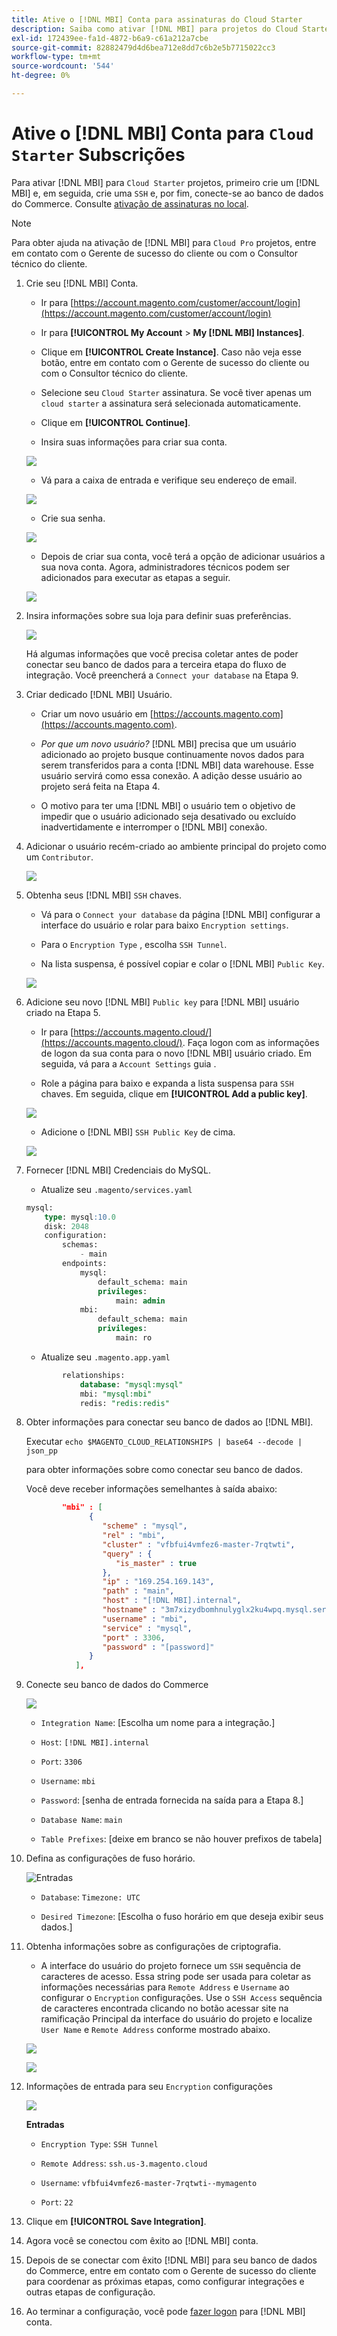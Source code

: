 ```yaml
---
title: Ative o [!DNL MBI] Conta para assinaturas do Cloud Starter
description: Saiba como ativar [!DNL MBI] para projetos do Cloud Starter.
exl-id: 172439ee-fa1d-4872-b6a9-c61a212a7cbe
source-git-commit: 82882479d4d6bea712e8dd7c6b2e5b7715022cc3
workflow-type: tm+mt
source-wordcount: '544'
ht-degree: 0%

---
```


# Ative o [!DNL MBI] Conta para `Cloud Starter` Subscrições

Para ativar [!DNL MBI] para `Cloud Starter` projetos, primeiro crie um [!DNL MBI] e, em seguida, crie uma `SSH` e, por fim, conecte-se ao banco de dados do Commerce. Consulte [ativação de assinaturas no local](../getting-started/onpremise-activation.md).

>[!NOTE]
>
>Para obter ajuda na ativação de [!DNL MBI] para `Cloud Pro` projetos, entre em contato com o Gerente de sucesso do cliente ou com o Consultor técnico do cliente.

1. Crie seu [!DNL MBI] Conta.

   - Ir para [https://account.magento.com/customer/account/login](https://account.magento.com/customer/account/login)

   - Ir para **[!UICONTROL My Account** > **My [!DNL MBI] Instances]**.

   - Clique em **[!UICONTROL Create Instance]**. Caso não veja esse botão, entre em contato com o Gerente de sucesso do cliente ou com o Consultor técnico do cliente.

   - Selecione seu `Cloud Starter` assinatura. Se você tiver apenas um `cloud starter` a assinatura será selecionada automaticamente.

   - Clique em **[!UICONTROL Continue]**.

   - Insira suas informações para criar sua conta.

   ![](../assets/create-account-2.png)

   - Vá para a caixa de entrada e verifique seu endereço de email.

   ![](../assets/create-account-3.png)

   - Crie sua senha.

   ![](../assets/create-account-4.png)

   - Depois de criar sua conta, você terá a opção de adicionar usuários a sua nova conta. Agora, administradores técnicos podem ser adicionados para executar as etapas a seguir.

   ![](../assets/create-account-5.png)

1. Insira informações sobre sua loja para definir suas preferências.

   ![](../assets/create-account-6.png)

   Há algumas informações que você precisa coletar antes de poder conectar seu banco de dados para a terceira etapa do fluxo de integração. Você preencherá a `Connect your database` na Etapa 9.

1. Criar dedicado [!DNL MBI] Usuário.

   - Criar um novo usuário em [https://accounts.magento.com](https://accounts.magento.com).

   - _Por que um novo usuário?_ [!DNL MBI] precisa que um usuário adicionado ao projeto busque continuamente novos dados para serem transferidos para a conta [!DNL MBI] data warehouse. Esse usuário servirá como essa conexão. A adição desse usuário ao projeto será feita na Etapa 4.

   - O motivo para ter uma [!DNL MBI] o usuário tem o objetivo de impedir que o usuário adicionado seja desativado ou excluído inadvertidamente e interromper o [!DNL MBI] conexão.

1. Adicionar o usuário recém-criado ao ambiente principal do projeto como um `Contributor`.

   ![](../assets/create-account-7.png)

1. Obtenha seus [!DNL MBI] `SSH` chaves.

   - Vá para o `Connect your database` da página [!DNL MBI] configurar a interface do usuário e rolar para baixo `Encryption settings`.

   - Para o `Encryption Type` , escolha `SSH Tunnel`.

   - Na lista suspensa, é possível copiar e colar o [!DNL MBI] `Public Key`.

   ![](../assets/create-account-8.png)

1. Adicione seu novo [!DNL MBI] `Public key` para [!DNL MBI] usuário criado na Etapa 5.

   - Ir para [https://accounts.magento.cloud/](https://accounts.magento.cloud/). Faça logon com as informações de logon da sua conta para o novo [!DNL MBI] usuário criado. Em seguida, vá para a `Account Settings` guia .

   - Role a página para baixo e expanda a lista suspensa para `SSH` chaves. Em seguida, clique em **[!UICONTROL Add a public key]**.

   ![](../assets/create-account-9.png)

   - Adicione o [!DNL MBI] `SSH Public Key` de cima.

   ![](../assets/create-account-10.png)

1. Fornecer [!DNL MBI] Credenciais do MySQL.

   - Atualize seu `.magento/services.yaml`

   ```sql
   mysql:
       type: mysql:10.0
       disk: 2048
       configuration:
           schemas:
               - main
           endpoints:
               mysql:
                   default_schema: main
                   privileges:
                       main: admin
               mbi:
                   default_schema: main
                   privileges:
                       main: ro
   ```

   - Atualize seu `.magento.app.yaml`

   ```sql
           relationships:
               database: "mysql:mysql"
               mbi: "mysql:mbi"
               redis: "redis:redis"
   ```

1. Obter informações para conectar seu banco de dados ao [!DNL MBI].

   Executar
   `echo $MAGENTO_CLOUD_RELATIONSHIPS | base64 --decode | json_pp`

   para obter informações sobre como conectar seu banco de dados.

   Você deve receber informações semelhantes à saída abaixo:

   ```json
           "mbi" : [
                 {
                    "scheme" : "mysql",
                    "rel" : "mbi",
                    "cluster" : "vfbfui4vmfez6-master-7rqtwti",
                    "query" : {
                       "is_master" : true
                    },
                    "ip" : "169.254.169.143",
                    "path" : "main",
                    "host" : "[!DNL MBI].internal",
                    "hostname" : "3m7xizydbomhnulyglx2ku4wpq.mysql.service._.magentosite.cloud",
                    "username" : "mbi",
                    "service" : "mysql",
                    "port" : 3306,
                    "password" : "[password]"
                 }
              ],
   ```

1. Conecte seu banco de dados do Commerce

   ![](../assets/create-account-11.png)

   - `Integration Name`: [Escolha um nome para a integração.]

   - `Host`: `[!DNL MBI].internal`

   - `Port`: `3306`

   - `Username`: `mbi`

   - `Password`: [senha de entrada fornecida na saída para a Etapa 8.]

   - `Database Name`: `main`

   - `Table Prefixes`: [deixe em branco se não houver prefixos de tabela]

1. Defina as configurações de fuso horário.

   ![Entradas](../assets/create-account-12.png)

   - `Database`: `Timezone: UTC`

   - `Desired Timezone`: [Escolha o fuso horário em que deseja exibir seus dados.]

1. Obtenha informações sobre as configurações de criptografia.

   - A interface do usuário do projeto fornece um `SSH` sequência de caracteres de acesso. Essa string pode ser usada para coletar as informações necessárias para `Remote Address` e `Username` ao configurar o `Encryption` configurações. Use o `SSH Access` sequência de caracteres encontrada clicando no botão acessar site na ramificação Principal da interface do usuário do projeto e localize `User Name` e `Remote Address` conforme mostrado abaixo.

   ![](../assets/create-account-13.png)

   ![](../assets/create-account-14.png)

1. Informações de entrada para seu `Encryption` configurações

   ![](../assets/create-account-15.png)

   **Entradas**

   - `Encryption Type`: `SSH Tunnel`

   - `Remote Address`: `ssh.us-3.magento.cloud`

   - `Username`: `vfbfui4vmfez6-master-7rqtwti--mymagento`

   - `Port`: `22`

1. Clique em **[!UICONTROL Save Integration]**.

1. Agora você se conectou com êxito ao [!DNL MBI] conta.

1. Depois de se conectar com êxito [!DNL MBI] para seu banco de dados do Commerce, entre em contato com o Gerente de sucesso do cliente para coordenar as próximas etapas, como configurar integrações e outras etapas de configuração.

1. Ao terminar a configuração, você pode [fazer logon](../getting-started/sign-in.md) para [!DNL MBI] conta.
